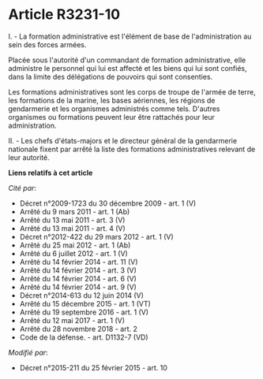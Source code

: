 # Article R3231-10

I. - La formation administrative est l'élément de base de l'administration au sein des forces armées.

Placée sous l'autorité d'un commandant de formation administrative, elle administre le personnel qui lui est affecté et les
biens qui lui sont confiés, dans la limite des délégations de pouvoirs qui sont consenties.

Les formations administratives sont les corps de troupe de l'armée de terre, les formations de la marine, les bases
aériennes, les régions de gendarmerie et les organismes administrés comme tels. D'autres organismes ou formations peuvent
leur être rattachés pour leur administration.

II. - Les chefs d'états-majors et le directeur général de la gendarmerie nationale fixent par arrêté la liste des formations
administratives relevant de leur autorité.

**Liens relatifs à cet article**

_Cité par_:

  - Décret n°2009-1723 du 30 décembre 2009 - art. 1 (V)
  - Arrêté du 9 mars 2011 - art. 1 (Ab)
  - Arrêté du 13 mai 2011 - art. 3 (V)
  - Arrêté du 13 mai 2011 - art. 4 (V)
  - Décret n°2012-422 du 29 mars 2012 - art. 1 (V)
  - Arrêté du 25 mai 2012 - art. 1 (Ab)
  - Arrêté du 6 juillet 2012 - art. 1 (V)
  - Arrêté du 14 février 2014 - art. 11 (V)
  - Arrêté du 14 février 2014 - art. 3 (V)
  - Arrêté du 14 février 2014 - art. 6 (V)
  - Arrêté du 14 février 2014 - art. 9 (V)
  - Décret n°2014-613 du 12 juin 2014 (V)
  - Arrêté du 15 décembre 2015 - art. 1 (VT)
  - Arrêté du 19 septembre 2016 - art. 1 (V)
  - Arrêté du 12 mai 2017 - art. 1 (V)
  - Arrêté du 28 novembre 2018 - art. 2
  - Code de la défense. - art. D1132-7 (VD)

_Modifié par_:

  - Décret n°2015-211 du 25 février 2015 - art. 10
